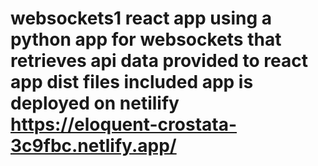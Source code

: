 # websockets1 react app using a python app for websockets that retrieves api data provided to react app dist files included app is deployed on netilify https://eloquent-crostata-3c9fbc.netlify.app/
